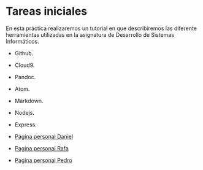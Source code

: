 # Tareas iniciales
En esta práctica realizaremos un tutorial en que describiremos las diferente herramientas utilizadas en la asignatura de Desarrollo de Sistemas Informáticos.

* Github.
* Cloud9.
* Pandoc.
* Atom.
* Markdown.
* Nodejs.
* Express.
 
 * [Página personal Daniel](http://danielramosacosta.github.io)
 * [Pagina personal Rafa](http://rafaherrero.github.io/)
 * [Pagina personal Pedro](http://alu0100505078.github.io/)
